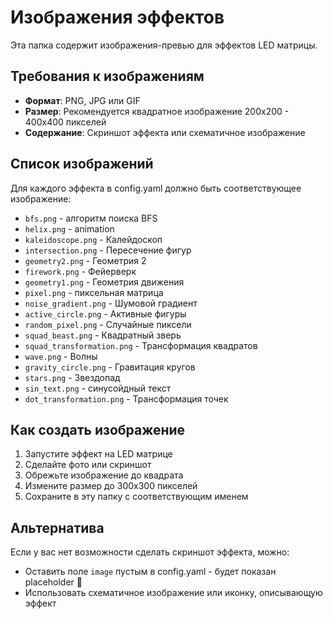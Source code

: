 # Изображения эффектов

Эта папка содержит изображения-превью для эффектов LED матрицы.

## Требования к изображениям

- **Формат**: PNG, JPG или GIF
- **Размер**: Рекомендуется квадратное изображение 200x200 - 400x400 пикселей
- **Содержание**: Скриншот эффекта или схематичное изображение

## Список изображений

Для каждого эффекта в config.yaml должно быть соответствующее изображение:

- `bfs.png` - алгоритм поиска BFS
- `helix.png` - animation
- `kaleidoscope.png` - Калейдоскоп
- `intersection.png` - Пересечение фигур
- `geometry2.png` - Геометрия 2
- `firework.png` - Фейерверк
- `geometry1.png` - Геометрия движения
- `pixel.png` - пиксельная матрица
- `noise_gradient.png` - Шумовой градиент
- `active_circle.png` - Активные фигуры
- `random_pixel.png` - Случайные пиксели
- `squad_beast.png` - Квадратный зверь
- `squad_transformation.png` - Трансформация квадратов
- `wave.png` - Волны
- `gravity_circle.png` - Гравитация кругов
- `stars.png` - Звездопад
- `sin_text.png` - синусойдный текст
- `dot_transformation.png` - Трансформация точек

## Как создать изображение

1. Запустите эффект на LED матрице
2. Сделайте фото или скриншот
3. Обрежьте изображение до квадрата
4. Измените размер до 300x300 пикселей
5. Сохраните в эту папку с соответствующим именем

## Альтернатива

Если у вас нет возможности сделать скриншот эффекта, можно:
- Оставить поле `image` пустым в config.yaml - будет показан placeholder 🎨
- Использовать схематичное изображение или иконку, описывающую эффект
